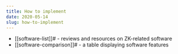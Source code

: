 ```yaml
---
title: How to implement
date: 2020-05-14
slug: how-to-implement
---
```


* [[software-list]]# - reviews and resources on ZK-related software
* [[software-comparison]]# - a table displaying software features
